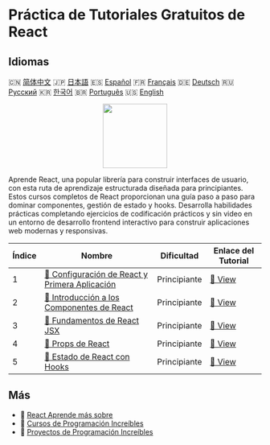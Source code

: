 # Práctica de Tutoriales Gratuitos de React

## Idiomas

🇨🇳 [简体中文](README_zh.md) 🇯🇵 [日本語](README_ja.md) 🇪🇸 [Español](README_es.md) 🇫🇷 [Français](README_fr.md) 🇩🇪 [Deutsch](README_de.md) 🇷🇺 [Русский](README_ru.md) 🇰🇷 [한국어](README_ko.md) 🇧🇷 [Português](README_pt.md) 🇺🇸 [English](README.md) 

<div align="center">
<img width="128px" src="https://file.labex.io/path/nUDMNpUKFvpT.png">
</div>

Aprende React, una popular librería para construir interfaces de usuario, con esta ruta de aprendizaje estructurada diseñada para principiantes. Estos cursos completos de React proporcionan una guía paso a paso para dominar componentes, gestión de estado y hooks. Desarrolla habilidades prácticas completando ejercicios de codificación prácticos y sin video en un entorno de desarrollo frontend interactivo para construir aplicaciones web modernas y responsivas.

|   Índice | Nombre                                                                                                                 | Dificultad   | Enlace del Tutorial                                                                 |
|----------|------------------------------------------------------------------------------------------------------------------------|--------------|-------------------------------------------------------------------------------------|
|        1 | [📖 Configuración de React y Primera Aplicación](https://labex.io/es/tutorials/react-react-setup-and-first-app-598881) | Principiante | [🔗 View](https://labex.io/es/tutorials/react-react-setup-and-first-app-598881)     |
|        2 | [📖 Introducción a los Componentes de React](https://labex.io/es/tutorials/react-react-components-introduction-601735) | Principiante | [🔗 View](https://labex.io/es/tutorials/react-react-components-introduction-601735) |
|        3 | [📖 Fundamentos de React JSX](https://labex.io/es/tutorials/react-react-jsx-basics-601739)                             | Principiante | [🔗 View](https://labex.io/es/tutorials/react-react-jsx-basics-601739)              |
|        4 | [📖 Props de React](https://labex.io/es/tutorials/react-react-props-601741)                                            | Principiante | [🔗 View](https://labex.io/es/tutorials/react-react-props-601741)                   |
|        5 | [📖 Estado de React con Hooks](https://labex.io/es/tutorials/react-react-state-with-hooks-601742)                      | Principiante | [🔗 View](https://labex.io/es/tutorials/react-react-state-with-hooks-601742)        |

## Más

- 🔗 [React Aprende más sobre](https://labex.io/es/skilltrees/react)
- 🔗 [Cursos de Programación Increíbles](https://github.com/labex-labs/awesome-programming-courses)
- 🔗 [Proyectos de Programación Increíbles](https://github.com/labex-labs/awesome-programming-projects)

